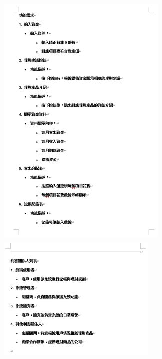 ![image](https://github.com/tairong123/final_project1/blob/master/%E5%8A%9F%E8%83%BD1.png)  


![image](https://github.com/tairong123/final_project1/blob/master/%E5%8A%9F%E8%83%BD2.png)
